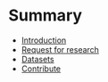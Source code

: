 # Summary

* [Introduction](README.md)
* [Request for research](request.md)
* [Datasets](datasets.md)
* [Contribute](contribute.md)

